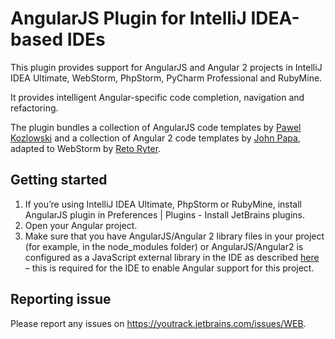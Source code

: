 # AngularJS Plugin for IntelliJ IDEA-based IDEs

This plugin provides support for AngularJS and Angular 2 projects in IntelliJ IDEA Ultimate, WebStorm, PhpStorm, PyCharm Professional and RubyMine.

It provides intelligent Angular-specific code completion, navigation and refactoring. 

The plugin bundles a collection of AngularJS code templates by [Pawel Kozlowski](https://github.com/pkozlowski-opensource) and a collection of Angular 2 code templates by [John Papa](https://github.com/johnpapa), adapted to WebStorm by [Reto Ryter](https://github.com/rryter).

## Getting started

1. If you’re using IntelliJ IDEA Ultimate, PhpStorm or RubyMine, install AngularJS plugin in Preferences | Plugins - Install JetBrains plugins.
2. Open your Angular project.
3. Make sure that you have AngularJS/Angular 2 library files in your project (for example, in the node_modules folder) or AngularJS/Angular2 is configured as a JavaScript external library in the IDE as described [here](http://blog.jetbrains.com/webstorm/2014/07/how-webstorm-works-completion-for-javascript-libraries/) – this is required for the IDE to enable Angular support for this project.

## Reporting issue
Please report any issues on https://youtrack.jetbrains.com/issues/WEB.

